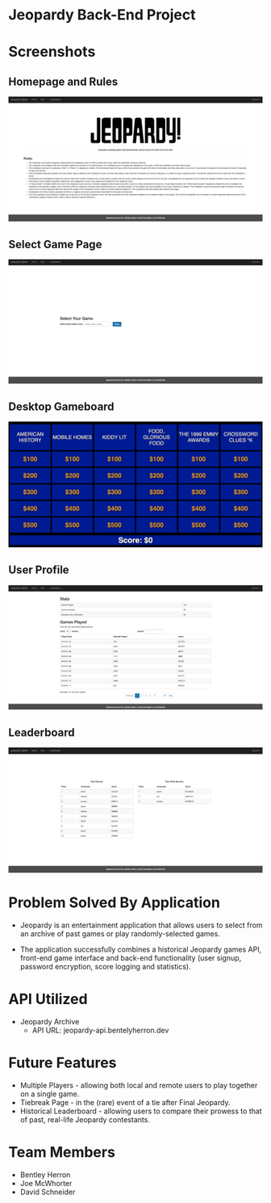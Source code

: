 # Jeopardy Back-End Project

# Screenshots

## Homepage and Rules

![Homepage and Rules](screenshots/Homepage.png)

## Select Game Page

![Select Past Game](screenshots/SelectGame.png)

## Desktop Gameboard

![Desktop Gameboard](screenshots/Gameboard.png)

## User Profile

![User Profile](screenshots/Profile.png)

## Leaderboard

![Leaderboard](screenshots/Leaderboard.png)

# Problem Solved By Application

* Jeopardy is an entertainment application that allows users to select from an archive of past games or play randomly-selected games. 

* The application successfully combines a historical Jeopardy games API, front-end game interface and back-end functionality (user signup, password encryption, score logging and statistics).

# API Utilized

* Jeopardy Archive
    * API URL: jeopardy-api.bentelyherron.dev

# Future Features

* Multiple Players - allowing both local and remote users to play together on a single game.
* Tiebreak Page - in the (rare) event of a tie after Final Jeopardy.
* Historical Leaderboard - allowing users to compare their prowess to that of past, real-life Jeopardy contestants.

# Team Members

* Bentley Herron
* Joe McWhorter
* David Schneider
